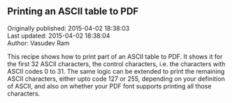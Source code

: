 ## Printing an ASCII table to PDF  
Originally published: 2015-04-02 18:38:03  
Last updated: 2015-04-02 18:38:04  
Author: Vasudev Ram  
  
This recipe shows how to print part of an ASCII table to PDF. It shows it for the first 32 ASCII characters, the control characters, i.e. the characters with ASCII codes 0 to 31. The same logic can be extended to print the remaining ASCII characters, either upto code 127 or 255, depending on your definition of ASCII, and also on whether your PDF font supports printing all those characters.
